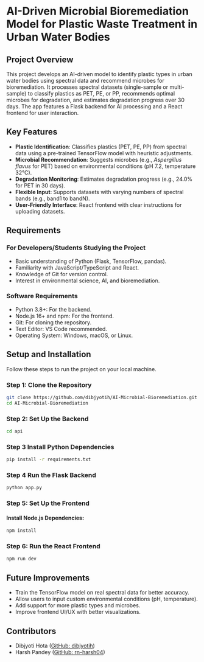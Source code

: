 # AI-Driven Microbial Bioremediation Model for Plastic Waste Treatment in Urban Water Bodies

## Project Overview
This project develops an AI-driven model to identify plastic types in urban water bodies using spectral data and recommend microbes for bioremediation. It processes spectral datasets (single-sample or multi-sample) to classify plastics as PET, PE, or PP, recommends optimal microbes for degradation, and estimates degradation progress over 30 days. The app features a Flask backend for AI processing and a React frontend for user interaction.

## Key Features
- **Plastic Identification**: Classifies plastics (PET, PE, PP) from spectral data using a pre-trained TensorFlow model with heuristic adjustments.
- **Microbial Recommendation**: Suggests microbes (e.g., *Aspergillus flavus* for PET) based on environmental conditions (pH 7.2, temperature 32°C).
- **Degradation Monitoring**: Estimates degradation progress (e.g., 24.0% for PET in 30 days).
- **Flexible Input**: Supports datasets with varying numbers of spectral bands (e.g., band1 to bandN).
- **User-Friendly Interface**: React frontend with clear instructions for uploading datasets.

## Requirements
### For Developers/Students Studying the Project
- Basic understanding of Python (Flask, TensorFlow, pandas).
- Familiarity with JavaScript/TypeScript and React.
- Knowledge of Git for version control.
- Interest in environmental science, AI, and bioremediation.

### Software Requirements
- Python 3.8+: For the backend.
- Node.js 16+ and npm: For the frontend.
- Git: For cloning the repository.
- Text Editor: VS Code recommended.
- Operating System: Windows, macOS, or Linux.

## Setup and Installation
Follow these steps to run the project on your local machine.

### Step 1: Clone the Repository
```bash
git clone https://github.com/dibjyotih/AI-Microbial-Bioremediation.git
cd AI-Microbial-Bioremediation
```
### Step 2: Set Up the Backend
```bash
cd api
```
### Step 3 Install Python Dependencies
```bash
pip install -r requirements.txt
```
### Step 4 Run the Flask Backend
```bash
python app.py
```
### Step 5: Set Up the Frontend
#### Install Node.js Dependencies:
```bash
npm install
```
### Step 6: Run the React Frontend
```bash
npm run dev
```
## Future Improvements
- Train the TensorFlow model on real spectral data for better accuracy.
- Allow users to input custom environmental conditions (pH, temperature).
- Add support for more plastic types and microbes.
- Improve frontend UI/UX with better visualizations.

## Contributors
- Dibjyoti Hota ([GitHub: dibjyotih](https://github.com/dibjyotih))
- Harsh Pandey ([GitHub: rn-harsh04](https://github.com/rn-harsh04))

